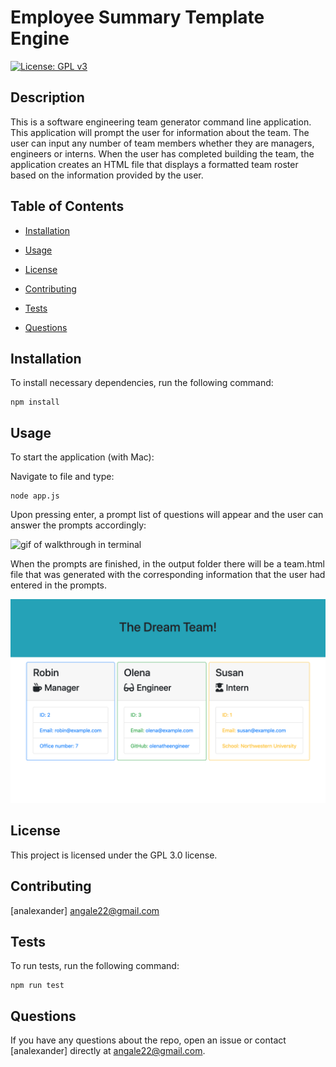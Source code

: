 # Employee Summary Template Engine

[![License: GPL v3](https://img.shields.io/badge/License-GPLv3-blue.svg)](https://www.gnu.org/licenses/gpl-3.0)

## Description

This is a software engineering team generator command line application. This application will prompt the user for information about the team. The user can input any number of team members whether they are managers, engineers or interns. When the user has completed building the team, the application creates an HTML file that displays a formatted team roster based on the information provided by the user.

## Table of Contents

* [Installation](#Installation)

* [Usage](#Usage)

* [License](#License)

* [Contributing](#Contributing)

* [Tests](#Tests)

* [Questions](#Questions)

## Installation

To install necessary dependencies, run the following command:
````
npm install
````

## Usage

To start the application (with Mac):

Navigate to file and type:
````
node app.js
````

Upon pressing enter, a prompt list of questions will appear and the user can answer the prompts accordingly:

![gif of walkthrough in terminal](Develop/assets/terminal-example.gif)

When the prompts are finished, in the output folder there will be a team.html file that was generated with the corresponding information that the user had entered in the prompts.

![sample team.html preview](Develop/assets/example-html.png)

## License

This project is licensed under the GPL 3.0 license.

## Contributing

[analexander] angale22@gmail.com

## Tests

To run tests, run the following command:
````
npm run test
````

## Questions

If you have any questions about the repo, open an issue or contact [analexander] directly at angale22@gmail.com.
